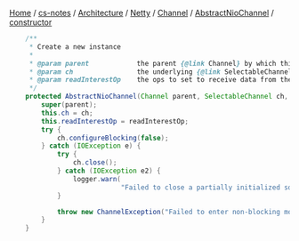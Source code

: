 [Home](https://mengxianbin.github.io) /
[cs-notes](https://mengxianbin.github.io/cs-notes/site) /
[Architecture](https://mengxianbin.github.io/cs-notes/site/Architecture) /
[Netty](https://mengxianbin.github.io/cs-notes/site/Architecture/Netty) /
[Channel](https://mengxianbin.github.io/cs-notes/site/Architecture/Netty/Channel) /
[AbstractNioChannel](https://mengxianbin.github.io/cs-notes/site/Architecture/Netty/Channel/AbstractNioChannel) /
[constructor](https://mengxianbin.github.io/cs-notes/site/Architecture/Netty/Channel/AbstractNioChannel/constructor)

```java
    /**
     * Create a new instance
     *
     * @param parent            the parent {@link Channel} by which this instance was created. May be {@code null}
     * @param ch                the underlying {@link SelectableChannel} on which it operates
     * @param readInterestOp    the ops to set to receive data from the {@link SelectableChannel}
     */
    protected AbstractNioChannel(Channel parent, SelectableChannel ch, int readInterestOp) {
        super(parent);
        this.ch = ch;
        this.readInterestOp = readInterestOp;
        try {
            ch.configureBlocking(false);
        } catch (IOException e) {
            try {
                ch.close();
            } catch (IOException e2) {
                logger.warn(
                            "Failed to close a partially initialized socket.", e2);
            }

            throw new ChannelException("Failed to enter non-blocking mode.", e);
        }
    }
```
